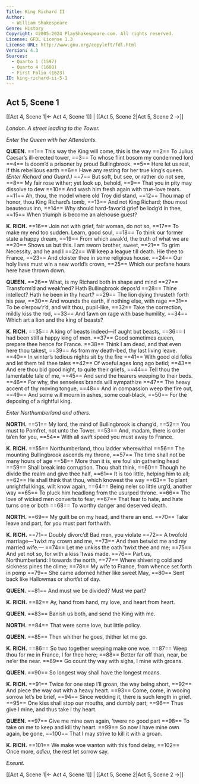 ```yaml
---
Title: King Richard II
Author: 
  - William Shakespeare
Genre: History
Copyright: ©2005-2024 PlayShakespeare.com. All rights reserved.
License: GFDL License 1.3
License URL: http://www.gnu.org/copyleft/fdl.html
Version: 4.3
Sources:
  - Quarto 1 (1597)
  - Quarto 4 (1608)
  - First Folio (1623)
ID: king-richard-ii-5-1
---
```


## Act 5, Scene 1
[[Act 4, Scene 1|← Act 4, Scene 1]] | [[Act 5, Scene 2|Act 5, Scene 2 →]]

*London. A street leading to the Tower.*

*Enter the Queen with her Attendants.*

**QUEEN.**
==1== This way the King will come, this is the way
==2== To Julius Caesar’s ill-erected tower,
==3== To whose flint bosom my condemned lord
==4== Is doom’d a prisoner by proud Bullingbrook.
==5== Here let us rest, if this rebellious earth
==6== Have any resting for her true king’s queen.
*(Enter Richard and Guard.)*
==7== But soft, but see, or rather do not see,
==8== My fair rose wither; yet look up, behold,
==9== That you in pity may dissolve to dew
==10== And wash him fresh again with true-love tears.
==11== Ah, thou, the model where old Troy did stand,
==12== Thou map of honor, thou King Richard’s tomb,
==13== And not King Richard; thou most beauteous inn,
==14== Why should hard-favor’d grief be lodg’d in thee,
==15== When triumph is become an alehouse guest?

**K. RICH.**
==16== Join not with grief, fair woman, do not so,
==17== To make my end too sudden. Learn, good soul,
==18== To think our former state a happy dream,
==19== From which awak’d, the truth of what we are
==20== Shows us but this. I am sworn brother, sweet,
==21== To grim Necessity, and he and I
==22== Will keep a league till death. Hie thee to France,
==23== And cloister thee in some religious house.
==24== Our holy lives must win a new world’s crown,
==25== Which our profane hours here have thrown down.

**QUEEN.**
==26== What, is my Richard both in shape and mind
==27== Transform’d and weak’ned? Hath Bullingbrook depos’d
==28== Thine intellect? Hath he been in thy heart?
==29== The lion dying thrusteth forth his paw,
==30== And wounds the earth, if nothing else, with rage
==31== To be o’erpow’r’d, and wilt thou, pupil-like,
==32== Take the correction, mildly kiss the rod,
==33== And fawn on rage with base humility,
==34== Which art a lion and the king of beasts?

**K. RICH.**
==35== A king of beasts indeed—if aught but beasts,
==36== I had been still a happy king of men.
==37== Good sometimes queen, prepare thee hence for France.
==38== Think I am dead, and that even here thou takest,
==39== As from my death-bed, thy last living leave.
==40== In winter’s tedious nights sit by the fire
==41== With good old folks and let them tell thee tales
==42== Of woeful ages long ago betid;
==43== And ere thou bid good night, to quite their griefs,
==44== Tell thou the lamentable tale of me,
==45== And send the hearers weeping to their beds.
==46== For why, the senseless brands will sympathize
==47== The heavy accent of thy moving tongue,
==48== And in compassion weep the fire out,
==49== And some will mourn in ashes, some coal-black,
==50== For the deposing of a rightful king.

*Enter Northumberland and others.*

**NORTH.**
==51== My lord, the mind of Bullingbrook is chang’d,
==52== You must to Pomfret, not unto the Tower.
==53== And, madam, there is order ta’en for you,
==54== With all swift speed you must away to France.

**K. RICH.**
==55== Northumberland, thou ladder wherewithal
==56== The mounting Bullingbrook ascends my throne,
==57== The time shall not be many hours of age
==58== More than it is, ere foul sin gathering head
==59== Shall break into corruption. Thou shalt think,
==60== Though he divide the realm and give thee half,
==61== It is too little, helping him to all;
==62== He shall think that thou, which knowest the way
==63== To plant unrightful kings, wilt know again,
==64== Being ne’er so little urg’d, another way
==65== To pluck him headlong from the usurped throne.
==66== The love of wicked men converts to fear,
==67== That fear to hate, and hate turns one or both
==68== To worthy danger and deserved death.

**NORTH.**
==69== My guilt be on my head, and there an end.
==70== Take leave and part, for you must part forthwith.

**K. RICH.**
==71== Doubly divorc’d! Bad men, you violate
==72== A twofold marriage—’twixt my crown and me,
==73== And then betwixt me and my married wife.⁠—
==74== Let me unkiss the oath ’twixt thee and me;
==75== And yet not so, for with a kiss ’twas made.
==76== Part us, Northumberland: I towards the north,
==77== Where shivering cold and sickness pines the clime;
==78== My wife to France, from whence set forth in pomp
==79== She came adorned hither like sweet May,
==80== Sent back like Hallowmas or short’st of day.

**QUEEN.**
==81== And must we be divided? Must we part?

**K. RICH.**
==82== Ay, hand from hand, my love, and heart from heart.

**QUEEN.**
==83== Banish us both, and send the King with me.

**NORTH.**
==84== That were some love, but little policy.

**QUEEN.**
==85== Then whither he goes, thither let me go.

**K. RICH.**
==86== So two together weeping make one woe.
==87== Weep thou for me in France, I for thee here;
==88== Better far off than, near, be ne’er the near.
==89== Go count thy way with sighs, I mine with groans.

**QUEEN.**
==90== So longest way shall have the longest moans.

**K. RICH.**
==91== Twice for one step I’ll groan, the way being short,
==92== And piece the way out with a heavy heart.
==93== Come, come, in wooing sorrow let’s be brief,
==94== Since wedding it, there is such length in grief.
==95== One kiss shall stop our mouths, and dumbly part;
==96== Thus give I mine, and thus take I thy heart.

**QUEEN.**
==97== Give me mine own again, ’twere no good part
==98== To take on me to keep and kill thy heart.
==99== So now I have mine own again, be gone,
==100== That I may strive to kill it with a groan.

**K. RICH.**
==101== We make woe wanton with this fond delay,
==102== Once more, *adieu*, the rest let sorrow say.

*Exeunt.*

[[Act 4, Scene 1|← Act 4, Scene 1]] | [[Act 5, Scene 2|Act 5, Scene 2 →]]